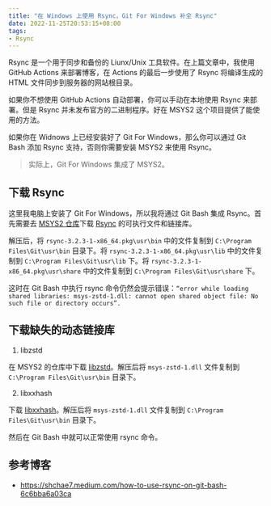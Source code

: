 ```yaml
---
title: "在 Windows 上使用 Rsync，Git For Windows 补全 Rsync"
date: 2022-11-25T20:53:15+08:00
tags: 
- Rsync
---
```


Rsync 是一个用于同步和备份的 Liunx/Unix 工具软件。在上篇文章中，我使用 GitHub Actions 来部署博客，在 Actions 的最后一步使用了 Rsync 将编译生成的 HTML 文件同步到服务器的网站根目录。

如果你不想使用 GitHub Actions 自动部署，你可以手动在本地使用 Rsync 来部署。但是 Rsync 并未发布官方的二进制程序。好在 MSYS2 这个项目提供了能使用的方法。

如果你在 Widnows 上已经安装好了 Git For Windows，那么你可以通过 Git Bash 添加 Rsync 支持，否则你需要安装 MSYS2 来使用 Rsync。

> 实际上，Git For Windows 集成了 MSYS2。

## 下载 Rsync 

这里我电脑上安装了 Git For Windows，所以我将通过 Git Bash 集成 Rsync。首先需要去 [MSYS2 仓库](http://repo.msys2.org/msys/x86_64/)下载 [Rsync](https://repo.msys2.org/msys/x86_64/rsync-3.2.3-1-x86_64.pkg.tar.zst) 的可执行文件和链接库。

解压后，将 `rsync-3.2.3-1-x86_64.pkg\usr\bin` 中的文件复制到 `C:\Program Files\Git\usr\bin` 目录下。将 `rsync-3.2.3-1-x86_64.pkg\usr\lib` 中的文件复制到 `C:\Program Files\Git\usr\lib` 下。将 `rsync-3.2.3-1-x86_64.pkg\usr\share` 中的文件复制到 `C:\Program Files\Git\usr\share` 下。

这时在 Git Bash 中执行 rsync 命令仍然会提示错误：`“error while loading shared libraries: msys-zstd-1.dll: cannot open shared object file: No such file or directory occurs”.`

## 下载缺失的动态链接库

1. libzstd

在 MSYS2 的仓库中下载 [libzstd](https://repo.msys2.org/msys/x86_64/libzstd-1.4.8-1-x86_64.pkg.tar.zst)。解压后将 `msys-zstd-1.dll` 文件复制到 `C:\Program Files\Git\usr\bin` 目录下。

2. libxxhash

下载 [libxxhash](http://repo.msys2.org/msys/x86_64/libxxhash-0.8.0-1-x86_64.pkg.tar.zst)。解压后将 `msys-zstd-1.dll` 文件复制到 `C:\Program Files\Git\usr\bin` 目录下。

然后在 Git Bash 中就可以正常使用 rsync 命令。

## 参考博客

- https://shchae7.medium.com/how-to-use-rsync-on-git-bash-6c6bba6a03ca